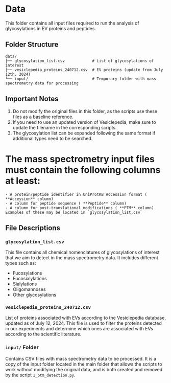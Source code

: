 # Data

This folder contains all input files required to run the analysis of glycosylations in EV proteins and peptides.

## Folder Structure

```
data/
├── glycosylation_list.csv            # List of glycosylations of interest
├── vesiclepedia_proteins_240712.csv  # EV proteins (update from July 12th, 2024)
└── input/                            # Temporary folder with mass spectrometry data for processing
```


## Important Notes

1. Do not modify the original files in this folder, as the scripts use these files as a baseline reference.
2. If you need to use an updated version of Vesiclepedia, make sure to update the filename in the corresponding scripts.
3. The glycosylation list can be expanded following the same format if additional types need to be searched.
   
# The **mass spectrometry input files must contain the following columns at least**:
   
    - A protein/peptide identifier in UniProtKB Accession format ( **Accession** column)
    - A column for peptide sequence ( **Peptide** column)
    - A column for post-translational modifications ( **PTM** column). Examples of these may be located in `glycosylation_list.csv`



## File Descriptions

### `glycosylation_list.csv`
This file contains all chemical nomenclatures of glycosylations of interest that we aim to detect in the mass spectrometry data. It includes different types such as:

- Fucosylations
- Fucosialylations
- Sialylations
- Oligomannoses
- Other glycosylations



### `vesiclepedia_proteins_240712.csv`
List of proteins associated with EVs according to the Vesiclepedia database, updated as of July 12, 2024. This file is used to filter the proteins detected in our experiments and determine which ones are associated with EVs according to the scientific literature.


### `input/` Folder
Contains CSV files with mass spectrometry data to be processed. It is a copy of the input folder located in the main folder that allows the scripts to work without modifying the original data, and is both created and removed by the script `1_ptm_detection.py`.
